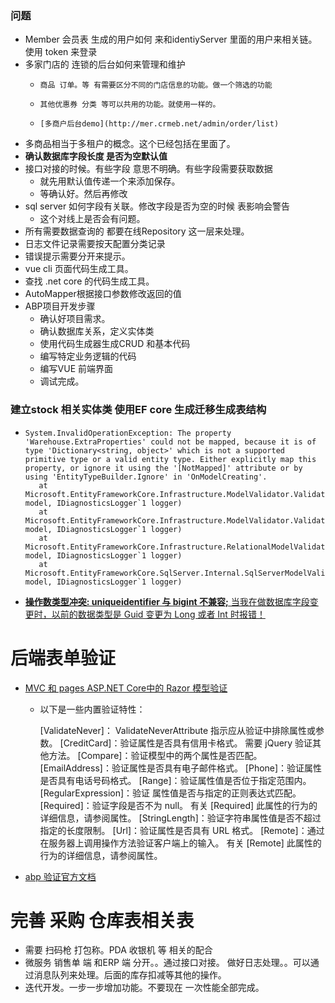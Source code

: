 

### 问题 

- Member 会员表 生成的用户如何 来和identiyServer 里面的用户来相关链。 使用 token 来登录
- 多家门店的 连锁的后台如何来管理和维护
  - 	商品 订单。等 有需要区分不同的门店信息的功能。做一个筛选的功能
  - 	其他优惠券 分类 等可以共用的功能。就使用一样的。
  - 	[多商户后台demo](http://mer.crmeb.net/admin/order/list)
- 多商品相当于多租户的概念。这个已经包括在里面了。
- **确认数据库字段长度 是否为空默认值**
- 接口对接的时候。有些字段 意思不明确。有些字段需要获取数据
  - 就先用默认值传递一个来添加保存。
  - 等确认好。然后再修改
- sql server 如何字段有关联。修改字段是否为空的时候 表影响会警告
  - 这个对线上是否会有问题。
- 所有需要数据查询的 都要在线Repository 这一层来处理。
- 日志文件记录需要按天配置分类记录
- 错误提示需要分开来提示。
- vue cli 页面代码生成工具。 
- 查找 .net core 的代码生成工具。
- AutoMapper根据接口参数修改返回的值
- ABP项目开发步骤
  - 确认好项目需求。
  - 确认数据库关系，定义实体类
  - 使用代码生成器生成CRUD 和基本代码
  - 编写特定业务逻辑的代码
  - 编写VUE 前端界面
  - 调试完成。















### 建立stock 相关实体类 使用EF core 生成迁移生成表结构

- ```
  System.InvalidOperationException: The property 'Warehouse.ExtraProperties' could not be mapped, because it is of type 'Dictionary<string, object>' which is not a supported primitive type or a valid entity type. Either explicitly map this property, or ignore it using the '[NotMapped]' attribute or by using 'EntityTypeBuilder.Ignore' in 'OnModelCreating'.
     at Microsoft.EntityFrameworkCore.Infrastructure.ModelValidator.ValidatePropertyMapping(IModel model, IDiagnosticsLogger`1 logger)
     at Microsoft.EntityFrameworkCore.Infrastructure.ModelValidator.Validate(IModel model, IDiagnosticsLogger`1 logger)
     at Microsoft.EntityFrameworkCore.Infrastructure.RelationalModelValidator.Validate(IModel model, IDiagnosticsLogger`1 logger)
     at Microsoft.EntityFrameworkCore.SqlServer.Internal.SqlServerModelValidator.Validate(IModel model, IDiagnosticsLogger`1 logger)
  ```

- [**操作数类型冲突: uniqueidentifier 与 bigint 不兼容;** 当我在做数据库字段变更时，以前的数据类型是 Guid 变更为 Long 或者 Int 时报错！](https://www.cnblogs.com/gzbit-zxx/p/13575665.html)







# 后端表单验证

- [MVC 和 pages ASP.NET Core中的 Razor 模型验证](https://docs.microsoft.com/zh-cn/aspnet/core/mvc/models/validation?view=aspnetcore-5.0)

  - 以下是一些内置验证特性：

    [ValidateNever]： ValidateNeverAttribute 指示应从验证中排除属性或参数。
    [CreditCard]：验证属性是否具有信用卡格式。 需要 jQuery 验证其他方法。
    [Compare]：验证模型中的两个属性是否匹配。
    [EmailAddress]：验证属性是否具有电子邮件格式。
    [Phone]：验证属性是否具有电话号码格式。
    [Range]：验证属性值是否位于指定范围内。
    [RegularExpression]：验证 属性值是否与指定的正则表达式匹配。
    [Required]：验证字段是否不为 null。 有关 [Required] 此属性的行为的详细信息，请参阅属性。
    [StringLength]：验证字符串属性值是否不超过指定的长度限制。
    [Url]：验证属性是否具有 URL 格式。
    [Remote]：通过在服务器上调用操作方法验证客户端上的输入。 有关 [Remote] 此属性的行为的详细信息，请参阅属性。

- [abp 验证官方文档](https://docs.abp.io/zh-Hans/abp/latest/Validation)






# 完善 采购 仓库表相关表

- 需要 扫码枪 打包称。PDA 收银机 等 相关的配合
- 微服务 销售单 端 和ERP 端 分开。。通过接口对接。 做好日志处理。。可以通过消息队列来处理。后面的库存扣减等其他的操作。
- 迭代开发。一步一步增加功能。不要现在 一次性能全部完成。



### 


